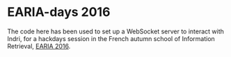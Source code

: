 # EARIA-days 2016

The code here has been used to set up a WebSocket server to interact with Indri, for a hackdays session in the French autumn school of Information Retrieval, <a href="http://www.asso-aria.org/index.php?option=com_content&view=article&id=134&Itemid=531">EARIA 2016</a>.


